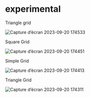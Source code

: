 # experimental

Triangle grid

![Capture d’écran 2023-09-20 174533](https://github.com/UltraFutur/experimental/assets/142181310/ed316668-b6bf-4874-9865-d92a5988f4f5)

Square Grid

![Capture d’écran 2023-09-20 174451](https://github.com/UltraFutur/experimental/assets/142181310/165426d7-d24f-43b6-aa00-d26c09d02474)

Simple Grid

![Capture d’écran 2023-09-20 174413](https://github.com/UltraFutur/experimental/assets/142181310/1e1df173-c491-46ad-97d9-36e7f3a5c09e)

Triangle Grid

![Capture d’écran 2023-09-20 174311](https://github.com/UltraFutur/experimental/assets/142181310/54aa3f55-3ed7-4d6f-b493-93751ad7a24c)
